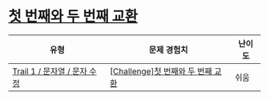 # [첫 번째와 두 번째 교환](https://www.codetree.ai/trails/complete/curated-cards/challenge-exchange-1st-and-2nd)

|유형|문제 경험치|난이도|
|---|---|---|
|[Trail 1 / 문자열 / 문자 수정](https://www.codetree.ai/trail-info/novice-low/)|[[Challenge]첫 번째와 두 번째 교환](https://www.codetree.ai/trails/complete/curated-cards/challenge-exchange-1st-and-2nd/)|쉬움|

